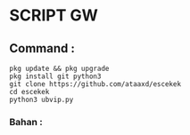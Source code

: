 # SCRIPT GW

## Command :
```
pkg update && pkg upgrade
pkg install git python3
git clone https://github.com/ataaxd/escekek
cd escekek
python3 ubvip.py
```
### Bahan :
